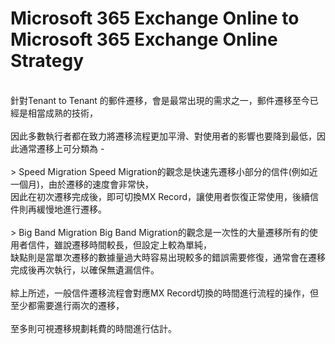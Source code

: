 # Microsoft 365 Exchange Online to Microsoft 365 Exchange Online Strategy
<br>
針對Tenant to Tenant 的郵件遷移，會是最常出現的需求之一，郵件遷移至今已經是相當成熟的技術，<br>
<br>
因此多數執行者都在致力將遷移流程更加平滑、對使用者的影響也要降到最低，因此通常遷移上可分類為 - <br>
<br>
> Speed Migration
Speed Migration的觀念是快速先遷移小部分的信件(例如近一個月)，由於遷移的速度會非常快，<br>
因此在初次遷移完成後，即可切換MX Record，讓使用者恢復正常使用，後續信件則再緩慢地進行遷移。<br>
<br>
> Big Band Migration
Big Band Migration的觀念是一次性的大量遷移所有的使用者信件，雖說遷移時間較長，但設定上較為單純，<br>
缺點則是當單次遷移的數據量過大時容易出現較多的錯誤需要修復，通常會在遷移完成後再次執行，以確保無遺漏信件。<br>
<br>
綜上所述，一般信件遷移流程會對應MX Record切換的時間進行流程的操作，但至少都需要進行兩次的遷移，<br>
<br>
至多則可視遷移規劃耗費的時間進行估計。<br>

